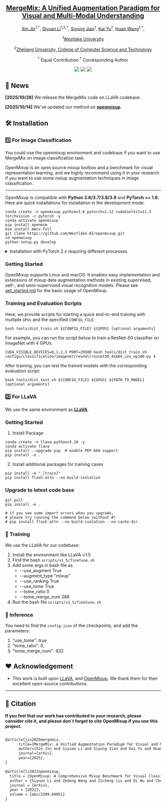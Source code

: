 <div align="center">
<h2><a href="https://arxiv.org/abs/2312.11954">MergeMix: A Unified Augmentation Paradigm for Visual and Multi-Modal Understanding</a></h2>

[Xin Jin](https://scholar.google.com/citations?user=v3OwxWIAAAAJ&hl=zh-CN)<sup>1,\*</sup>, [Siyuan Li](https://scholar.google.com/citations?user=SKTQTXwAAAAJ&hl=zh-CN)<sup>1,2,\*</sup>, [Siyong Jian](https://scholar.google.com/citations?user=BodnjL0AAAAJ&hl=zh-CN&oi=ao)<sup>1</sup>, [Kai Yu](https://openreview.net/profile?id=~Kai_Yu12)<sup>1</sup>, [Huan Wang](https://scholar.google.com/citations?user=0-On0y4AAAAJ&hl=zh-CN)<sup>1,†</sup>,

<sup>1</sup>[Westlake University](https://www.westlake.edu.cn/)

<sup>2</sup>[Zhejiang University, College of Computer Science and Technology](http://www.cs.zju.edu.cn/)

<sup>*</sup> Equal Contribution <sup>†</sup> Corresponding Author
</div>

<p align="center">
<a href="https://arxiv.org/abs/2510.23479" alt="arXiv">
    <img src="https://img.shields.io/badge/arXiv-2510.23479-b31b1b.svg?style=flat" /></a>
<a href="https://github.com/JinXins/MergeMix/blob/main/LICENSE" alt="license">
    <img src="https://img.shields.io/badge/license-Apache--2.0-%23B7A800" /></a>
<a herf="" alt="Github stars">
    <img src="https://img.shields.io/github/stars/JinXins/MergeMix?color=blue" /></a>
</p>


## 📆 News  
**[2025/10/28]** We release the MergeMix code on LLaVA codebase.

**[2025/10/14]** We've updated our method on [**openmixup**](https://github.com/Westlake-AI/openmixup).


## 🛠 Installation

### 1️⃣ For Image Classification

You could use the openmixup environment and codebase if you want to use MergeMix on image classification task.

OpenMixup is an open source mixup toolbox and a benchmark for visual representation learning, and we highly recommend using it in your research if you want to use some mxiup augmentation techniques in image classification.

---
OpenMixup is compatible with **Python 3.6/3.7/3.8/3.9** and **PyTorch >= 1.6**. Here are quick installations for installation in the development mode:

```shell
conda create -n openmixup python=3.8 pytorch=1.12 cudatoolkit=11.3 torchvision -c pytorch -y
conda activate openmixup
pip install openmim
mim install mmcv-full
git clone https://github.com/Westlake-AI/openmixup.git
cd openmixup
python setup.py develop
```

<details>
  <summary>Installation with PyTorch 2.x requiring different processes.</summary>

  ```bash
  conda create -n openmixup python=3.9
  conda activate openmixup
  pip install torch==2.1.0 torchvision==0.16.0 torchaudio==2.1.0 --index-url https://download.pytorch.org/whl/cu118
  pip install https://download.openmmlab.com/mmcv/dist/cu118/torch2.1.0/mmcv_full-1.7.2-cp39-cp39-manylinux1_x86_64.whl
  git clone https://github.com/Westlake-AI/openmixup.git
  cd openmixup
  pip install -r requirements/runtime.txt
  python setup.py develop
  ```
</details>

### Getting Started

OpenMixup supports Linux and macOS. It enables easy implementation and extensions of mixup data augmentation methods in existing supervised, self-, and semi-supervised visual recognition models. Please see [get_started.md](https://github.com/Westlake-AI/openmixup/blob/main/docs/en/get_started.md) for the basic usage of OpenMixup.

### Training and Evaluation Scripts

Here, we provide scripts for starting a quick end-to-end training with multiple `GPUs` and the specified `CONFIG_FILE`. 
```shell
bash tools/dist_train.sh ${CONFIG_FILE} ${GPUS} [optional arguments]
```
For example, you can run the script below to train a ResNet-50 classifier on ImageNet with 4 GPUs:
```shell
CUDA_VISIBLE_DEVICES=0,1,2,3 PORT=29500 bash tools/dist_train.sh configs/classification/imagenet/resnet/resnet50_4xb64_cos_ep100.py 4
```
After training, you can test the trained models with the corresponding evaluation script:
```shell
bash tools/dist_test.sh ${CONFIG_FILE} ${GPUS} ${PATH_TO_MODEL} [optional arguments]
```

### 2️⃣ For LLaVA
We use the same environment as [**LLaVA**](https://github.com/haotian-liu/LLaVA).

### Getting Started

1. Install Package
```Shell
conda create -n llava python=3.10 -y
conda activate llava
pip install --upgrade pip  # enable PEP 660 support
pip install -e .
```

2. Install additional packages for training cases
```
pip install -e ".[train]"
pip install flash-attn --no-build-isolation
```

### Upgrade to latest code base

```Shell
git pull
pip install -e .

# if you see some import errors when you upgrade,
# please try running the command below (without #)
# pip install flash-attn --no-build-isolation --no-cache-dir
```

### 🛫 Training
We use the LLaVA for our codebase:
1. Install the environment like LLaVA-v1.5
2. Find the bash `scripts/v1_5/finetune.sh`
3. Add some args in bash file as 
    - --use_augment True
    - --augment_type "mixup"
    - --use_ranking True
    - --use_tome True
    - --tome_ratio 0
    - --tome_merge_num 288
4. Run the bash file `scripts/v1_5/finetune.sh`

### 🛬 Inference
You need to find the `config.json` of the checkpoints, and add the parameters:
1. "use_tome": true
2. "tome_ratio": 0,
3. "tome_merge_num": 432


## ❤ Acknowledgement
- This work is built upon [LLaVA](https://github.com/haotian-liu/LLaVA), and [OpenMixup](https://github.com/Westlake-AI/openmixup). We thank them for their excellent open-source contributions.

---
## 🤗 Citation
**If you feel that our work has contributed to your research, please consider cite it, and please don`t forget to cite OpenMixup if you use this project.**  
```markdown

@article{jin2025mergemix,
      title={MergeMix: A Unified Augmentation Paradigm for Visual and Multi-Modal Understanding}, 
      author={Xin Jin and Siyuan Li and Siyong Jian and Kai Yu and Huan Wang},
      journal={arXiv},
      year={2025},
}

@article{li2022openmixup,
  title = {OpenMixup: A Comprehensive Mixup Benchmark for Visual Classification},
  author = {Siyuan Li and Zedong Wang and Zicheng Liu and Di Wu and Cheng Tan and Stan Z. Li},
  journal = {ArXiv},
  year = {2022},
  volume = {abs/2209.04851}
}
```